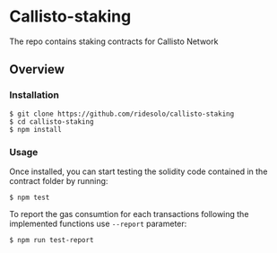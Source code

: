 
# Callisto-staking

The repo contains staking contracts for Callisto Network

## Overview

### Installation

```console
$ git clone https://github.com/ridesolo/callisto-staking
$ cd callisto-staking
$ npm install
```

### Usage

Once installed, you can start testing the solidity code contained in the contract folder by running:

```console
$ npm test

```

To report the gas consumtion for each transactions following the implemented functions use `--report` parameter:

```console
$ npm run test-report

```



